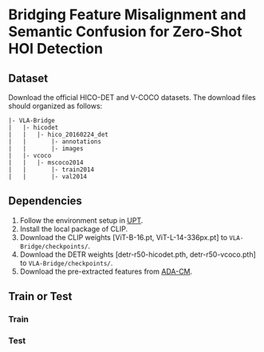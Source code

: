 # Bridging Feature Misalignment and Semantic Confusion for Zero-Shot HOI Detection

## Dataset
Download the official HICO-DET and V-COCO datasets. The download files should organized as follows:
```
|- VLA-Bridge  
|   |- hicodet  
|   |   |- hico_20160224_det  
|   |       |- annotations  
|   |       |- images  
|   |- vcoco  
|   |   |- mscoco2014  
|   |       |- train2014  
|   |       |- val2014      
```

## Dependencies
1. Follow the environment setup in [UPT](https://github.com/fredzzhang/upt).
2. Install the local package of CLIP.
3. Download the CLIP weights [ViT-B-16.pt, ViT-L-14-336px.pt] to `VLA-Bridge/checkpoints/`.
4. Download the DETR weights [detr-r50-hicodet.pth, detr-r50-vcoco.pth] to `VLA-Bridge/checkpoints/`.
5. Download the pre-extracted features from [ADA-CM](https://github.com/ltttpku/ADA-CM).

## Train or Test
### Train
### Test
